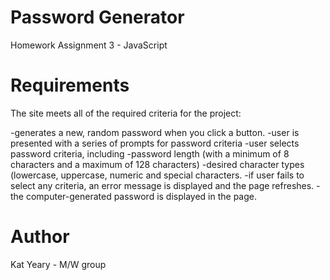 # Password Generator
Homework Assignment 3 - JavaScript

# Requirements
The site meets all of the required criteria for the project:

-generates a new, random password when you click a button.
-user is presented with a series of prompts for password criteria
-user selects password criteria, including
  -password length (with a minimum of 8 characters and a maximum of 128 characters)
  -desired character types (lowercase, uppercase, numeric and special characters.
-if user fails to select any criteria, an error message is displayed and the page refreshes.
-the computer-generated password is displayed in the page. 

# Author
Kat Yeary - M/W group
